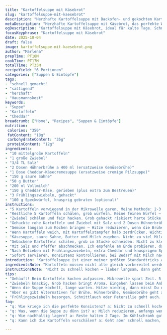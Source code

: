 ```yaml
---
title: "Kartoffelsuppe mit Käsebrot"
slug: "kartoffelsuppe-mit-kaesebrot"
description: "Herzhafte Kartoffelsuppe mit Backofen- und gekochten Kartoffeln, verfeinert mit würziger Käsecremesuppe, saurer Sahne und geschmolzenem Cheddar. Grüne Zwiebeln und Speck als Topping bringen Textur und Aroma. Schrittweise erklärt, mit praktischen Tipps zu Garzeiten und Zutatenvariationen. Sofort genießbar, sättigend, mit Blick auf typische Küchenfallen und Ersatzstoffe. Kombiniert einfache Grundzutaten zu einem Sattmacher, der in weniger als 35 Minuten gelingt. Variationen zeigen, wie Zwiebel- und Speckgeschmack durch unterschiedliche Techniken intensiviert oder gemildert werden kann. Tradition, aber mit persönlichen handwerklichen Kniffen, die aus vielen Kochversuchen entstanden sind."
metaDescription: "Herzhafte Kartoffelsuppe mit Käsebrot, das perfekte Wohlfühlgericht für kalte Tage, schnell zubereitet und sättigend."
ogDescription: "Kartoffelsuppe mit Käsebrot, ideal für kalte Tage. Schnell zubereitet und sehr sättigend, eine wahre Gaumenfreude."
focusKeyphrase: "Kartoffelsuppe mit Käsebrot"
date: 2025-10-04
draft: false
image: kartoffelsuppe-mit-kaesebrot.png
author: "Marlena"
prepTime: PT18M
cookTime: PT17M
totalTime: PT35M
recipeYield: "6 Portionen"
categories: ["Suppen & Eintöpfe"]
tags:
- "schnell gemacht"
- "sättigend"
- "herzhaft"
- "Hausmannskost"
keywords:
- "Suppe"
- "Kartoffeln"
- "Cheddar"
breadcrumb: ["Home", "Recipes", "Suppen & Eintöpfe"]
nutrition: 
 calories: "350"
 fatContent: "18g"
 carbohydrateContent: "35g"
 proteinContent: "12g"
ingredients:
- "10 mittelgroße Kartoffeln"
- "1 große Zwiebel"
- "3/4 TL Salz"
- "2 Dosen Hühnerbrühe a 400 ml (ersatzweise Gemüsebrühe)"
- "1 Dose Cheddar-Käsecremesuppe (ersatzweise cremige Pilzsuppe)"
- "150 g saure Sahne"
- "50 g Butter"
- "200 ml Vollmilch"
- "150 g Cheddar-Käse, gerieben (plus extra zum Bestreuen)"
- "3 Frühlingszwiebeln, gehackt"
- "100 g Speckwürfel, knusprig gebraten (optional)"
instructions:
- "5 Kartoffeln vorwiegend in der Mikrowelle garen. Meine Methode: 2-3 mal 5 Minuten auf hoher Stufe, zwischendurch Luft rauslassen. Mikrowelle spart gut 15 Minuten Ofenzeit; alternativ bei 180 °C Umluft ca. 40 Minuten backen. Die Kartoffeln sind fertig, wenn sie sich mit einer Gabel weich anfühlen; nicht zu matschig werden lassen, sonst zerfallen sie später total."
- "Restliche 5 Kartoffeln schälen, grob würfeln. Keine feinen Würfel – rustikal ist besser, auch optisch. Die größere Oberfläche bringt Geschmack und Bindung in die Suppe; zu kleine Teile zerfallen zu sehr. Panik beim Schälen vermeiden: Die Kartoffeln müssen nicht perfekt glatt sein, kleine Schalenreste sind okay."
- "Zwiebel schälen und fein hacken. Grob gehackt riskiert harte Stücke, zu fein zerkleinert lohnt sich nur bei Pürees. Würzt dezent und gibt Aroma ab ohne Bissstörungen. Zwiebelsud fängt an zu duften, wenn er kurz anschmort, macht die Suppe runder. Ich bevorzuge sie roh in der Suppe – das gibt mehr Frische."
- "Gehackte rohe Kartoffeln und Zwiebel mit Salz und 2 Dosen Hühnerbrühe in großen Suppentopf geben. Gemüsebrühe geht, sorgt für andere Würze, weniger Tiefe. Wichtig: Erst jetzt Salz zugeben; zu früh würzen kann Kartoffelstruktur beeinflussen."
- "Gemüse langsam zum Kochen bringen – Hitze reduzieren, wenn die Brühe blubbert. Lieber sanft, sonst zerfallen die Kartoffeln zu früh. Suppe 17-20 Minuten köcheln lassen, bis Kartoffelwürfel auf Druck weich sind. Ein Messer sollte leicht hineingleiten, aber nicht zerfallen. Geräusch: kleines Knistern, Blasen steigen auf, Suppe riecht nach Kartoffeln und Zwiebeln zusammen."
- "Wenn Kartoffeln weich, mit Kartoffelstampfer halb zerdrücken. Wichtig: nicht komplett pürieren, kleine Stücke für Textur. Sinnvoller als Mixer, weniger Ausschuss durch Überpürieren. Ich nehm den Stampfer im Topf – spart Zeit und Abwasch."
- "Käsesuppe, saure Sahne, Butter und Milch zugeben. Nicht zu viel Milch, sonst wird die Suppe wässrig. Rühren, bis alles sich verbindet; Butter schmelzen hören, das leise Plopp ist der Hinweis. Suppe sämig, optisch cremig, Fäden ziehen sich beim Rühren."
- "Gebackene Kartoffeln schälen, grob in Stücke schneiden. Nicht zu klein, sonst verliert sich der „Backovengeschmack“ in der Suppe. Stücke unterheben, dann den geriebenen Cheddar zugeben. Käse muss langsam schmelzen, nicht kochen, sonst wird er zäh – Hitze reduzieren, öfter rühren."
- "Mit Salz und Pfeffer abschmecken. Ich empfehle am Ende probieren, da Brühe und Käse salzig sein können. Für zusätzlichen Kick etwas geräuchertes Paprikapulver oder Muskat einrühren. Vorsicht mit zu viel Salz, lieber nachwürzen!"
- "Nach Belieben mit Frühlingszwiebeln, extra Cheddar und knusprigem Speck bestreuen. Gehackte Grüne Zwiebeln bringen Frische, Speck knackige Würze; Frische und Fett wechseln sich ab. Bacon vorher ohne Fett auslassen, sonst wird die Suppe zu fettig."
- "Sofort servieren. Konsistenz kontrollieren; bei Bedarf mit Milch nachverdünnen oder Käse nachstreuen. Reste halten sich 2 Tage, dann zieht der Geschmack durch und wird intensiver."
introduction: "Kartoffelsuppe ist einer meiner größten Standardtricks an kalten Tagen. Ich habe viele Varianten ausprobiert, bis ich das richtige Verhältnis aus gebackenen und rohen Kartoffeln fand; beides bringt unterschiedliche Textur- und Aromakomponenten. Mikrowelle zum Backen der Kartoffeln spart enorm viel Zeit und bewahrt trotzdem den schlotzigen Ofengeschmack. Butter und Käse sind nicht nur Geschmacksträger, sondern auch Sämigkeitgeber, die ich immer langsam einarbeite, sonst gerinnt die Suppe schnell. Die rohe Zwiebel im Suppenansatz gibt eine zarte Schärfe, die sich im Kochen wunderbar abbaut. Speck knusprig als Topping ist optional, aber macht viel aus – riecht verlockend und sorgt für diesen typisch herzhaften Biss. Die Erfahrung lehrt: nie zu viele Zutaten, lieber Qualität in kleinen Mengen. Seit ich die Schritte ein wenig reorganisiert habe, klappt das in maximal 35 Minuten. Gerade an Wochentagen ein echter Erfolg."
ingredientsNote: "Kartoffeln müssen nicht alle gleich vorbereitet werden: 50/50 von gebacken und roh gibt Textur, aber du kannst auch mehr backen, wenn du die Zeit hast – dann wird die Suppe stückiger, vielleicht etwas trockener. Alternative Brühen sind möglich, Gemüsebrühe ist vegetarisch, gibt aber meist mildere Würze. Cheddarsuppe ersetzt man notfalls durch eine cremige Pilz- oder Brokkolicremesuppe, dann schmeckt es ganz anders, aber auch gut. Saure Sahne sorgt für angenehme Säure, die Butter für Geschmeidigkeit; Margarine funktioniert, verändert aber das Aroma. Milch lieber Vollmilch oder Sahne, fettarm milch kann dünn wirken. Der Speck ist optional, nicht jedermanns Sache, aber wichtig für die Textur. Frühlingszwiebeln geben Frische, kannst du auch durch Schnittlauch oder Petersilie ersetzen."
instructionsNote: "Nicht zu schnell kochen – lieber langsam, dann geht nichts kaputt. Wenn die rohe Kartoffel anfängt, auseinanderzufallen, wird es matschig. Der Tipp mit dem Stampfer direkt im Topf spart Spülwasser, und man hat mehr Kontrolle, wie fein die Suppe wird. Die Zugabe der cremigen Suppe nach dem Stampfen sorgt für gleichmäßige Bindung und verhindert Klumpen. Kartoffeln im Ofen müssen sich von der Schale lösen, aber sie brauchen keine perfekte Garstufe, etwas mehr Garen macht die spätere Suppenkonsistenz angenehmer. Speck am besten vor dem Kochen anbraten und abtropfen lassen, sonst verhindert Fett das Aufkochen. Bei der Würzung lieber vorsichtig, Käse und Suppe enthalten genug Salz. Die grüne Zwiebel zuletzt über die Suppe streuen, sie bleiben knackig und frisch, nicht matschig."
tips:
- "Gehäuft! Beim Kartoffeln kochen aufpassen. Mikrowelle spart Zeit. 5 Kartoffeln danach backen; 40 Minuten bei 180 °C im Ofen. Prüfen mit Gabel – weich, nicht matschig. Aromen sind wichtig. Nach dem garen immer die Schale abziehen; Geschmack bleibt erhalten."
- "Zwiebeln knackig. Grob hacken bringt Aroma. Eingehen lassen beim Anbraten, aber nicht zerfallen. Ideal in der Suppe; bringt mehr Geschmack ohne unangenehme Stücke. Lieblingsfürze: viele Rezepte probiert, rohes Zwiebelaroma dreht Suppe in frische Richtung. Wichtig!"
- "Wenn die Suppe köchelt, lange warten. Hitze niedrig, dann misst Du die Perfektion. Ein Messer gleitet rein, und die Stücke bleiben stabil. Geräusch: der Brühebub blubbert. Mit dem Stampfer nicht zu fein drücken; kleine Stücke bringen Textur ins Spiel. Da wird's röstig."
- "Aber es gibt Alternativen für Brühe. Hühnerbrühe, Gemüsebrühe geht auch. Geschmack verändert sich, weniger Tiefe bei Gemüse. Käsecremesuppe kann mit Pilzsuppe ersetzt werden. Gerne ausprobieren; manchmal ist die Abwandlung ein Treffer."
- "Frühlingszwiebeln besorgen, Schnittlauch oder Petersilie geht auch. Wichtig: erst zum Schluss einstreuen. Frische bringt Farbe, das Auge isst mit. Bei Speck darauf achten. Er muss kross, aber nicht fettig sein. Weniger Fett macht das Ganze leichter, geschmacklich aufregend."
faq:
- "q: Wie kriege ich die perfekte Konsistenz? a: Nicht zu schnell kochen. Kartoffeln leicht zerfallen – matschig. Langsam machen! Ein Rühren in kleinen Portionen gibt Kontrolle. Je nach Gefühl."
- "q: Was, wenn die Suppe zu dünn ist? a: Milch reduzieren, anfangs weniger dazu. Wird schnell wässrig. Oder mehr Käse rein. Der dickt gut ein. Manchmal hilft auch ein bisschen Mehl – eine dichte Konsistenz ist erstrebenswert, probier’s aus."
- "q: Wie nachhaltig lagern? a: Reste halten 2 Tage. Im Kühlschrank gut durchziehen lassen. Wird intensiver, aber aufpassen mit der Frische. Bei Bedarf einfach mit Milch nachjustieren, bevor Du es heiß machst."
- "q: Kann ich die Kartoffeln vorschälen? a: Geht aber schnell machen, dann verlieren sie Feuchtigkeit. Besser in der Schale lagern. Die gehen dann nicht kaputt, halten länger frisch. Alternativ: vor dem Kochen ruhen lassen oder leicht abdecken."

---
```

